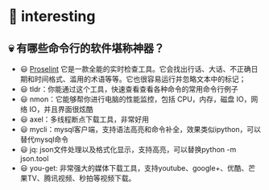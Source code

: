 # 🎈 interesting
## 💀 有哪些命令行的软件堪称神器？
- 😃 [Proselint](http://proselint.com/write/) 它是一款全能的实时检查工具。它会找出行话、大话、不正确日期和时间格式、滥用的术语等等。它也很容易运行并忽略文本中的标记；
- 😃 tldr：你能通过这个工具，快速查看查看各种命令的常用命令行例子
- 😃 nmon：它能够帮你进行电脑的性能监控，包括 CPU，内存，磁盘 IO，网络 IO，并且界面很炫酷
- 😃 axel：多线程断点下载工具，非常好用
- 😃 mycli：mysql客户端，支持语法高亮和命令补全，效果类似ipython，可以替代mysql命令
- 😃 jq: json文件处理以及格式化显示，支持高亮，可以替换python -m json.tool
- 😃 you-get: 非常强大的媒体下载工具，支持youtube、google+、优酷、芒果TV、腾讯视频、秒拍等视频下载。
